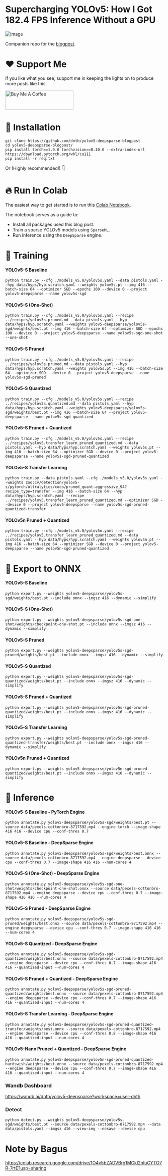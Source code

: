 # Supercharging YOLOv5: How I Got 182.4 FPS Inference Without a GPU
![image](https://dicksonneoh.com/images/portfolio/supercharging_yolov5/post_image.png)

Companion repo for the [blogpost](https://dicksonneoh.com/portfolio/supercharging_yolov5_180_fps_cpu/).


# ❤️ Support Me
If you like what you see, support me in keeping the lights on to produce more posts like this.

<a href="https://www.buymeacoffee.com/dicksonneoh" target="_blank"><img src="https://cdn.buymeacoffee.com/buttons/v2/default-blue.png" alt="Buy Me A Coffee" style="height: 60px !important;width: 217px !important;" ></a>

# 🔗 Installation

```
git clone https://github.com/dnth/yolov5-deepsparse-blogpost
cd yolov5-deepsparse-blogpost/
pip install torch==1.9.0 torchvision==0.10.0 --extra-index-url https://download.pytorch.org/whl/cu111
pip install -r req.txt
```

Or (Highly recommended!) 👇

# 🔥 Run In Colab

The easiest way to get started is to run this [Colab Notebook](https://colab.research.google.com/github/dnth/yolov5-deepsparse-blogpost/blob/master/notebooks/deepsparse_blogpost.ipynb).

The notebook serves as a guide to:

+ Install all packages used this blog post.
+ Train a sparse YOLOv5 models using `SparseML`. 
+ Run inference using the `DeepSparse` engine.

# 🥋 Training

#### YOLOv5-S Baseline
```
python train.py --cfg ./models_v5.0/yolov5s.yaml --data pistols.yaml --hyp data/hyps/hyp.scratch.yaml --weights yolov5s.pt --img 416 --batch-size 64 --optimizer SGD --epochs 100 --device 0 --project yolov5-deepsparse --name yolov5s-sgd
```


#### YOLOv5-S (One-Shot)
```
python train.py --cfg ./models_v5.0/yolov5s.yaml --recipe ../recipes/yolov5s.pruned.md --data pistols.yaml --hyp data/hyps/hyp.scratch.yaml --weights yolov5-deepsparse/yolov5s-sgd/weights/best.pt --img 416 --batch-size 64 --optimizer SGD --epochs 100 --device 0 --project yolov5-deepsparse --name yolov5s-sgd-one-shot --one-shot
```



#### YOLOv5-S Pruned
```
python train.py --cfg ./models_v5.0/yolov5s.yaml --recipe ../recipes/yolov5s.pruned.md --data pistols.yaml --hyp data/hyps/hyp.scratch.yaml --weights yolov5s.pt --img 416 --batch-size 64 --optimizer SGD --device 0 --project yolov5-deepsparse --name yolov5s-sgd-pruned
```

#### YOLOv5-S Quantized
```
python train.py --cfg ./models_v5.0/yolov5s.yaml --recipe ../recipes/yolov5s.quantized.md --data pistols.yaml --hyp data/hyps/hyp.scratch.yaml --weights yolov5-deepsparse/yolov5s-sgd/weights/best.pt --img 416 --batch-size 64 --project yolov5-deepsparse --name yolov5s-sgd-quantized
```


#### YOLOv5-S Pruned + Quantized
```
python train.py --cfg ./models_v5.0/yolov5s.yaml --recipe ../recipes/yolov5.transfer_learn_pruned_quantized.md --data pistols.yaml --hyp data/hyps/hyp.scratch.yaml --weights yolov5s.pt --img 416 --batch-size 64 --optimizer SGD --device 0 --project yolov5-deepsparse --name yolov5s-sgd-pruned-quantized
```


#### YOLOv5-S Transfer Learning
```
python train.py --data pistols.yaml --cfg ./models_v5.0/yolov5s.yaml --weights zoo:cv/detection/yolov5-s/pytorch/ultralytics/coco/pruned_quant-aggressive_94?recipe_type=transfer --img 416 --batch-size 64 --hyp data/hyps/hyp.scratch.yaml --recipe ../recipes/yolov5.transfer_learn_pruned_quantized.md --optimizer SGD --device 0 --project yolov5-deepsparse --name yolov5s-sgd-pruned-quantized-transfer
```

#### YOLOv5n Pruned + Quantized
```
python train.py --cfg ./models_v5.0/yolov5n.yaml --recipe ../recipes/yolov5.transfer_learn_pruned_quantized.md --data pistols.yaml --hyp data/hyps/hyp.scratch.yaml --weights yolov5n.pt --img 416 --batch-size 64 --optimizer SGD --device 0 --project yolov5-deepsparse --name yolov5n-sgd-pruned-quantized
```

# 🤖 Export to ONNX

#### YOLOv5-S Baseline

```
python export.py --weights yolov5-deepsparse/yolov5s-sgd/weights/best.pt --include onnx --imgsz 416 --dynamic --simplify
```

#### YOLOv5-S (One-Shot)

```
python export.py --weights yolov5-deepsparse/yolov5s-sgd-one-shot/weights/checkpoint-one-shot.pt --include onnx --imgsz 416 --dynamic --simplify
```

#### YOLOv5-S Pruned
```
python export.py --weights yolov5-deepsparse/yolov5s-sgd-pruned/weights/best.pt --include onnx --imgsz 416 --dynamic --simplify
```

#### YOLOv5-S Quantized
```
python export.py --weights yolov5-deepsparse/yolov5s-sgd-quantized/weights/best.pt --include onnx --imgsz 416 --dynamic --simplify
```

#### YOLOv5-S Pruned + Quantized

```
python export.py --weights yolov5-deepsparse/yolov5s-sgd-pruned-quantized/weights/best.pt --include onnx --imgsz 416 --dynamic --simplify
```

#### YOLOv5-S Transfer Learning

```
python export.py --weights yolov5-deepsparse/yolov5s-sgd-pruned-quantized-transfer/weights/best.pt --include onnx --imgsz 416 --dynamic --simplify
```

#### YOLOv5n Pruned + Quantized
```
python export.py --weights yolov5-deepsparse/yolov5n-sgd-pruned-quantized/weights/best.pt --include onnx --imgsz 416 --dynamic --simplify
```



# 🚀 Inference

#### YOLOv5-S Baseline - PyTorch Engine
```
python annotate.py yolov5-deepsparse/yolov5s-sgd/weights/best.pt --source data/pexels-cottonbro-8717592.mp4 --engine torch --image-shape 416 416 --device cpu --conf-thres 0.7
```

#### YOLOv5-S Baseline - DeepSparse Engine
```
python annotate.py yolov5-deepsparse/yolov5s-sgd/weights/best.onnx --source data/pexels-cottonbro-8717592.mp4 --engine deepsparse --device cpu --conf-thres 0.7 --image-shape 416 416 --num-cores 4
```


#### YOLOv5-S (One-Shot) - DeepSparse Engine
```
python annotate.py yolov5-deepsparse/yolov5s-sgd-one-shot/weights/checkpoint-one-shot.onnx --source data/pexels-cottonbro-8717592.mp4 --engine deepsparse --device cpu --conf-thres 0.7 --image-shape 416 416 --num-cores 4
```


#### YOLOv5-S Pruned - DeepSparse Engine
```
python annotate.py yolov5-deepsparse/yolov5s-sgd-pruned/weights/best.onnx --source data/pexels-cottonbro-8717592.mp4 --engine deepsparse --device cpu --conf-thres 0.7 --image-shape 416 416 --num-cores 4
```

#### YOLOv5-S Quantized - DeepSparse Engine
```
python annotate.py yolov5-deepsparse/yolov5s-sgd-quantized/weights/best.onnx --source data/pexels-cottonbro-8717592.mp4 --engine deepsparse --device cpu --conf-thres 0.7 --image-shape 416 416 --quantized-input --num-cores 4
```

#### YOLOv5-S Pruned + Quantized - DeepSparse Engine
```
python annotate.py yolov5-deepsparse/yolov5s-sgd-pruned-quantized/weights/best.onnx --source data/pexels-cottonbro-8717592.mp4 --engine deepsparse --device cpu --conf-thres 0.7 --image-shape 416 416 --quantized-input --num-cores 4
```

#### YOLOv5-S Transfer Learning - DeepSparse Engine
```
python annotate.py yolov5-deepsparse/yolov5s-sgd-pruned-quantized-transfer/weights/best.onnx --source data/pexels-cottonbro-8717592.mp4 --engine deepsparse --device cpu --conf-thres 0.8 --image-shape 416 416 --quantized-input --num-cores 4
```

#### YOLOv5-Nano Pruned + Quantized - DeepSparse Engine

```
python annotate.py yolov5-deepsparse/yolov5n-sgd-pruned-quantized-hardswish/weights/best.onnx --source data/pexels-cottonbro-8717592.mp4 --engine deepsparse --device cpu --conf-thres 0.7 --image-shape 416 416 --quantized-input --num-cores 4
```

### Wandb Dashboard
https://wandb.ai/dnth/yolov5-deepsparse?workspace=user-dnth


### Detect
```
python detect.py --weights yolov5-deepsparse/yolov5s-sgd/weights/best.pt --source data/pexels-cottonbro-8717592.mp4 --data data/pistols.yaml --imgsz 416 --view-img --nosave --device cpu
```
# Note by Bagus
https://colab.research.google.com/drive/1O4v5bZADVBrg1MCkI2nIuCYTO7R-7rtE?usp=sharing
